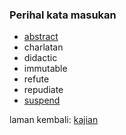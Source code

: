 ---
---

### Perihal kata masukan

* [abstract](kata/abstract.md)
* charlatan
* didactic
* immutable
* refute
* repudiate
* [suspend](kata/suspend.md)

laman kembali: [kajian][0]

  [0]: ../index.md
